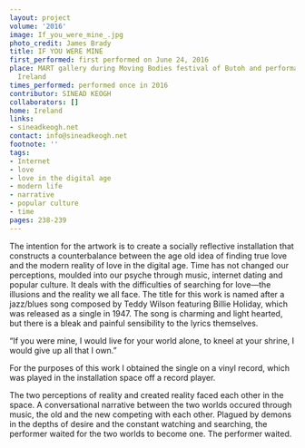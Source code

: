 ```yaml
---
layout: project
volume: '2016'
image: If_you_were_mine_.jpg
photo_credit: James Brady
title: IF YOU WERE MINE
first_performed: first performed on June 24, 2016
place: MART gallery during Moving Bodies festival of Butoh and performance art, Dublin,
  Ireland
times_performed: performed once in 2016
contributor: SINEAD KEOGH
collaborators: []
home: Ireland
links:
- sineadkeogh.net
contact: info@sineadkeogh.net
footnote: ''
tags:
- Internet
- love
- love in the digital age
- modern life
- narrative
- popular culture
- time
pages: 238-239
---
```


The intention for the artwork is to create a socially reflective installation that constructs a counterbalance between the age old idea of finding true love and the modern reality of love in the digital age. Time has not changed our perceptions, moulded into our psyche through music, internet dating and popular culture. It deals with the difficulties of searching for love—the illusions and the reality we all face. The title for this work is named after a jazz/blues song composed by Teddy Wilson featuring Billie Holiday, which was released as a single in 1947. The song is charming and light hearted, but there is a bleak and painful sensibility to the lyrics themselves.

“If you were mine, I would live for your world alone, to kneel at your shrine, I would give up all that I own.”

For the purposes of this work I obtained the single on a vinyl record, which was played in the installation space off a record player.

The two perceptions of reality and created reality faced each other in the space. A conversational narrative between the two worlds occured through music, the old and the new competing with each other. Plagued by demons in the depths of desire and the constant watching and searching, the performer waited for the two worlds to become one. The performer waited.
